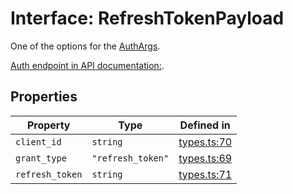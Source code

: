 # Interface: RefreshTokenPayload

One of the options for the [AuthArgs](/docs/packages/sdk/type-aliases/AuthArgs.md).

[Auth endpoint in API documentation:](https://monerium.dev/api-docs#operation/auth).

## Properties

| Property | Type | Defined in |
| ------ | ------ | ------ |
| `client_id` | `string` | [types.ts:70](https://github.com/monerium/js-monorepo/blob/main/packages/sdk/src/types.ts#L70) |
| `grant_type` | `"refresh_token"` | [types.ts:69](https://github.com/monerium/js-monorepo/blob/main/packages/sdk/src/types.ts#L69) |
| `refresh_token` | `string` | [types.ts:71](https://github.com/monerium/js-monorepo/blob/main/packages/sdk/src/types.ts#L71) |
